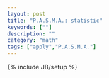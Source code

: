 ```yaml
---
layout: post
title: "P.A.S.M.A.: statistic"
keywords: [""]
description: ""
category: "math"
tags: ["apply","P.A.S.M.A."]
---
```

{% include JB/setup %}
